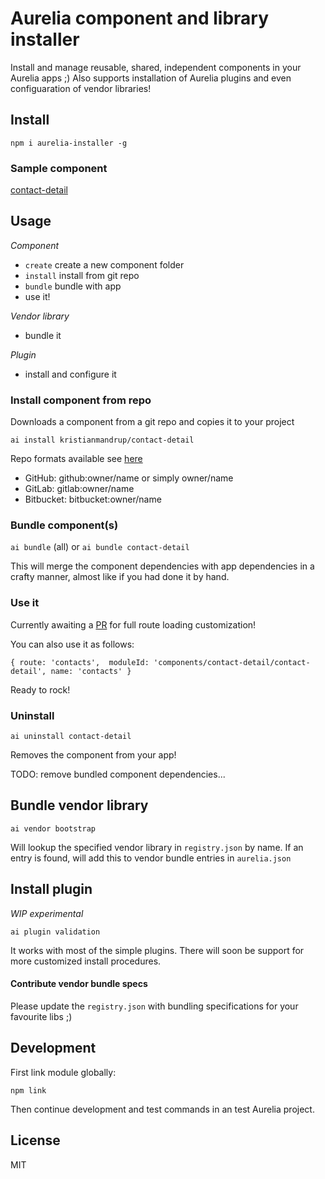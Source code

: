 # Aurelia component and library installer

Install and manage reusable, shared, independent components in your Aurelia apps ;)
Also supports installation of Aurelia plugins and even configuaration of vendor libraries! 

## Install

`npm i aurelia-installer -g`

### Sample component

[contact-detail](https://github.com/kristianmandrup/contact-detail)

## Usage

*Component*
- `create` create a new component folder
- `install` install from git repo
- `bundle` bundle with app
- use it!

*Vendor library*
- bundle it

*Plugin*
- install and configure it

### Install component from repo

Downloads a component from a git repo and copies it to your project

`ai install kristianmandrup/contact-detail`

Repo formats available see [here](https://www.npmjs.com/package/download-git-repo)

- GitHub: github:owner/name or simply owner/name
- GitLab: gitlab:owner/name
- Bitbucket: bitbucket:owner/name

### Bundle component(s)

`ai bundle` (all) or `ai bundle contact-detail`

This will merge the component dependencies with app dependencies in a crafty manner, almost like if you had done it by hand.

### Use it

Currently awaiting a [PR](https://github.com/aurelia/router/pull/381) for full route loading customization! 

You can also use it as follows:

`{ route: 'contacts',  moduleId: 'components/contact-detail/contact-detail', name: 'contacts' }`

Ready to rock!

### Uninstall

`ai uninstall contact-detail`

Removes the component from your app! 

TODO: remove bundled component dependencies...

## Bundle vendor library

`ai vendor bootstrap`

Will lookup the specified vendor library in `registry.json` by name.
If an entry is found, will add this to vendor bundle entries in `aurelia.json` 

## Install plugin

*WIP experimental*

`ai plugin validation`

It works with most of the simple plugins. There will soon be support for more customized install procedures. 

#### Contribute vendor bundle specs

Please update the `registry.json` with bundling specifications for your favourite libs ;)

## Development

First link module globally:

`npm link`

Then continue development and test commands in an test Aurelia project. 

## License

MIT